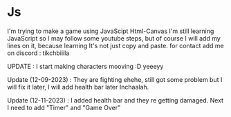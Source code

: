 # Js
I'm trying to make a game using JavaScipt Html-Canvas
I'm still learning JavaScript so I may follow some youtube steps, but of course I will add my lines on it, because learning It's not just copy and paste.
for contact add me on discord : tikchbiiila

UPDATE : I start making characters mooving :D yeeeyy 

Update (12-09-2023) : They are fighting ehehe, still got some problem but I will fix it later, I will add health bar later Inchaalah.

Update (12-11-2023) : I added health bar and they re getting damaged. Next I need to add "Timer" and "Game Over"
